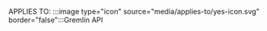 APPLIES TO: :::image type="icon" source="media/applies-to/yes-icon.svg" border="false":::Gremlin API
